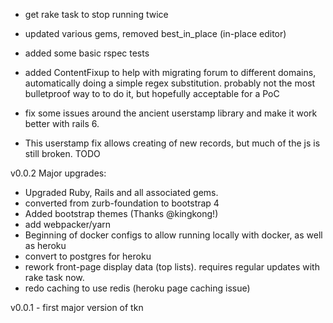 

* get rake task to stop running twice
* updated various gems, removed best_in_place (in-place editor)
* added some basic rspec tests

* added ContentFixup to help with migrating forum to different domains, automatically
doing a simple regex substitution.  probably not the most bulletproof way to to do it,
but hopefully acceptable for a PoC
* fix some issues around the ancient userstamp library and make it work better with rails 6.
* This userstamp fix allows creating of new records, but much of the js is still broken. TODO


v0.0.2
Major upgrades:

* Upgraded Ruby, Rails and all associated gems.
* converted from zurb-foundation to bootstrap 4
* Added bootstrap themes (Thanks @kingkong!)
* add webpacker/yarn
* Beginning of docker configs to allow running locally with docker, as well as heroku
* convert to postgres for heroku
* rework front-page display data (top lists).  requires regular updates with rake task now.
* redo caching to use redis (heroku page caching issue)

v0.0.1 - first major version of tkn

